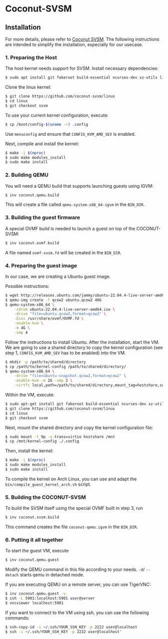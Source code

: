 # Coconut-SVSM

## Installation

For more details, please refer to [Coconut SVSM](https://github.com/coconut-svsm/svsm). The following instructions are intended to simplify the installation, especially for our usecase.

### 1. Preparing the Host

The host kernel needs support for SVSM.
Install necessary dependencies:

```bash
$ sudo apt install git fakeroot build-essential ncurses-dev xz-utils libssl-dev bc flex libelf-dev bison
```

Clone the linux kernel:

```bash
$ git clone https://github.com/coconut-svsm/linux 
$ cd linux
$ git checkout svsm 
```

To use your current kernel configuration, execute:

```bash 
$ cp /boot/config-$(uname -r) .config
```

Use `menuconfig` and ensure that `CONFIG_KVM_AMD_SEV` is enabled.

Next, compile and install the kernel:

```bash
$ make -j $(nproc)
$ sudo make modules_install
$ sudo make install
```

### 2. Building QEMU

You will need a QEMU build that supports launching guests using IGVM:

```bash
$ inv coconut.qemu.build
```

This will create a file called `qemu-system-x86_64-igvm` in the `BIN_DIR`. 

### 3. Building the guest firmware

A special OVMF build is needed to launch a guest on top of the COCONUT-SVSM:

```bash
$ inv coconut.ovmf.build
```

A file named `ovmf-svsm.fd` will be created in the `BIN_DIR`.


### 4. Preparing the guest image

In our case, we are creating a Ubuntu guest image.

Possible instructions:

```bash
$ wget http://releases.ubuntu.com/jammy/ubuntu-22.04.4-live-server-amd64.iso
$ qemu-img create -f qcow2 ubuntu.qcow2 40G
$ qemu-system-x86_64 \
    -cdrom ubuntu-22.04.4-live-server-amd64.iso \
    -drive "file=ubuntu.qcow2,format=qcow2" \
    -bios /usr/share/ovmf/OVMF.fd \
    -enable-kvm \
    -m 4G \
    -smp 4
```

Follow the instructions to install Ubuntu.
After the installation, start the VM. We are going to use a shared directory to copy the kernel configuration (see step 1, `CONFIG_KVM_AMD_SEV` has to be enabled) into the VM.

```bash
$ mkdir -p /path/to/shared/directory 
$ cp /path/to/kernel-config /path/to/shared/directory/
$ qemu-system-x86_64 \
    -drive "file=ubuntu-snapshot.qcow2,format=qcow2" \
    -enable-kvm -m 2G -smp 2 \
    -virtfs local,path=/path/to/shared/directory,mount_tag=hostshare,security_model=passthrough,id=hostshare
``` 

Within the VM, execute:

```bash
$ sudo apt-get install git fakeroot build-essential ncurses-dev xz-utils libssl-dev bc flex libelf-dev bison
$ git clone https://github.com/coconut-svsm/linux 
$ cd linux
$ git checkout svsm 
```

Next, mount the shared directory and copy the kernel configuration file:

```bash
$ sudo mount -t 9p -o trans=virtio hostshare /mnt
$ cp /mnt/kernel-config ./.config
```

Then, install the kernel:

```bash
$ make -j $(nproc)
$ sudo make modules_install
$ sudo make install
```

To compile the kernel on Arch Linux, you can use and adapt the `bin/compile_guest_kernel_arch.sh` script.

### 5. Building the COCONUT-SVSM

To build the SVSM itself using the special OVMF built in step 3, run

``` bash
$ inv coconut.svsm.build
```

This command creates the file `coconut-qemu.igvm` in the `BIN_DIR`.

### 6. Putting it all together

To start the guest VM, execute

```bash
$ inv coconut.qemu.guest
```

Modify the QEMU command in this file according to your needs.
`-d`/ `--detach` starts qemu in detached mode.

If you are executing QEMU on a remote server, 
you can use TigerVNC:

```bash
$ inv coconut.qemu.guest -v
$ ssh -L 5901:localhost:5901 user@server
$ vncviewer localhost:5901
```

If you want to connect to the VM using ssh, you can use the following commands:

```bash
$ ssh-copy-id -i ~/.ssh/YOUR_SSH_KEY -p 2222 user@localhost
$ ssh -i ~/.ssh/YOUR_SSH_KEY -p 2222 user@localhost"
```
